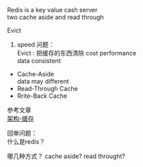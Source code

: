 Redis is a key value cash server   
two cache aside and read through

Evict
1) speed
问题：    
Evict : 把缓存的东西清除
cost performance  
data consistent  
- Cache-Aside  
data may different
- Read-Through Cache
- Rrite-Back Cache  

参考文章  
[架构-缓存](https://zhuanlan.zhihu.com/p/58061673#:~:text=%E5%8F%AF%E4%BB%A5%E7%90%86%E8%A7%A3%E4%B8%BA%EF%BC%8C%E5%BA%94%E7%94%A8%E8%AE%A4%E4%B8%BA,%E8%87%AA%E5%B7%B1%E7%BB%B4%E6%8A%A4%E8%87%AA%E5%B7%B1%E7%9A%84Cache%E3%80%82&text=Read%20Through%E6%A8%A1%E5%BC%8F%E6%98%AF%E5%9C%A8,%E5%BA%94%E7%94%A8%E6%96%B9%E6%98%AF%E9%80%8F%E6%98%8E%E7%9A%84%E3%80%82)

回单问题：  
什么是redis？

哪几种方式？
cache aside?
read throught?
